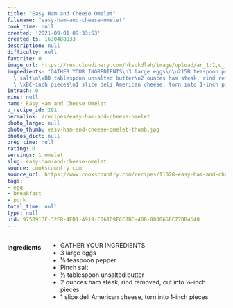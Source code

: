 ```yaml
---
title: "Easy Ham and Cheese Omelet"
filename: "easy-ham-and-cheese-omelet"
cook_time: null
created: '2021-09-01 09:33:53'
created_ts: 1630488833
description: null
difficulty: null
favorite: 0
image_url: https://res.cloudinary.com/hksqkdlah/image/upload/ar_1:1,c_fill,dpr_2.0,f_auto,fl_lossy.progressive.strip_profile,g_faces:auto,q_auto:low,w_344/41120-sfs-ham-cheese-omelet-14
ingredients: "GATHER YOUR INGREDIENTS\n3 large eggs\n\u215B teaspoon pepper\nPinch\
  \ salt\n\xBD tablespoon unsalted butter\n2 ounces ham steak, rind removed, cut into\
  \ \xBC-inch pieces\n1 slice deli American cheese, torn into 1-inch pieces"
intrash: 0
mine: null
name: Easy Ham and Cheese Omelet
p_recipe_id: 291
permalink: /recipes/easy-ham-and-cheese-omelet
photo_large: null
photo_thumb: easy-ham-and-cheese-omelet-thumb.jpg
photos_dict: null
prep_time: null
rating: 0
servings: 1 omelet
slug: easy-ham-and-cheese-omelet
source: cookscountry.com
source_url: https://www.cookscountry.com/recipes/11028-easy-ham-and-cheese-omelet?extcode=MCSKD10L0&ref=new_search_experience_4&t=1580770059
tags:
- egg
- breakfast
- pork
total_time: null
type: null
uid: 975D913F-32E8-4ED1-A919-C061D9FCC8BC-408-000065EC77DB4640
---
```

<div class="large-8 medium-7 columns" id="writeup">	</div><!-- #writeup -->
</div><!-- #row-one -->
<div class="row" id="row-two">	<div class="medium-4 small-5 columns" id="ingredients"><h4>Ingredients</h4><div class="box box-ingredients content"><ul>
<li>GATHER YOUR INGREDIENTS</li>
<li>3 large eggs</li>
<li>⅛ teaspoon pepper</li>
<li>Pinch salt</li>
<li>½ tablespoon unsalted butter</li>
<li>2 ounces ham steak, rind removed, cut into ¼-inch pieces</li>
<li>1 slice deli American cheese, torn into 1-inch pieces</li>
</ul>
</div>	</div>	<div class="medium-6 small-7 columns" id="directions">	</div>